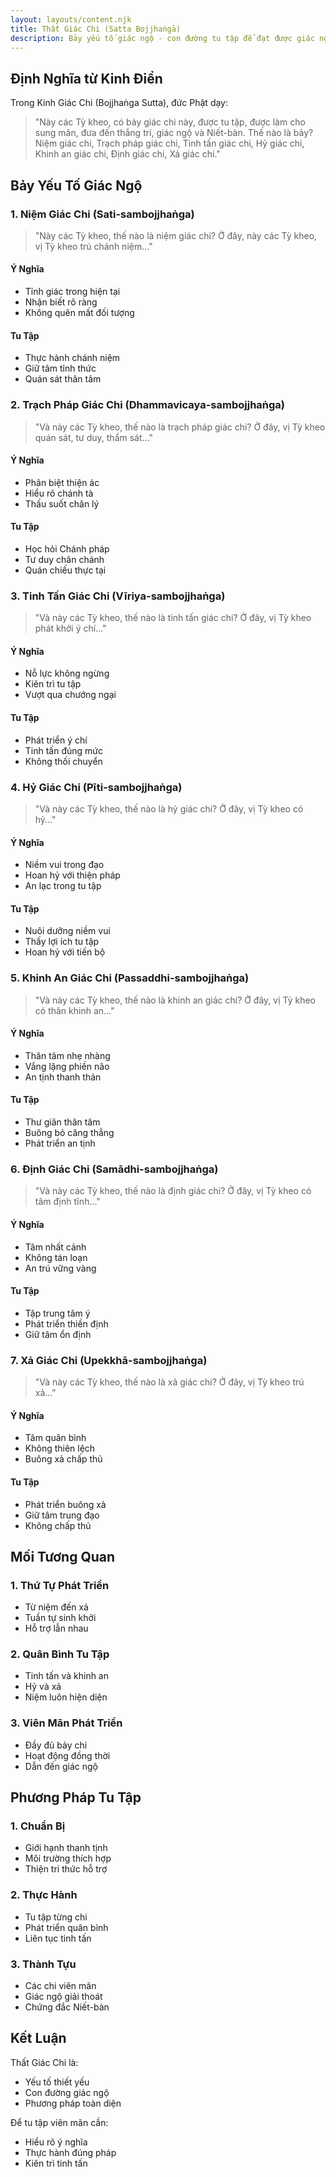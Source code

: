 ```yaml
---
layout: layouts/content.njk
title: Thất Giác Chi (Satta Bojjhaṅgā)
description: Bảy yếu tố giác ngộ - con đường tu tập để đạt được giác ngộ giải thoát
---
```


## Định Nghĩa từ Kinh Điển

Trong Kinh Giác Chi (Bojjhaṅga Sutta), đức Phật dạy:

> "Này các Tỳ kheo, có bảy giác chi này, được tu tập, được làm cho sung mãn, đưa đến thắng trí, giác ngộ và Niết-bàn. Thế nào là bảy? Niệm giác chi, Trạch pháp giác chi, Tinh tấn giác chi, Hỷ giác chi, Khinh an giác chi, Định giác chi, Xả giác chi."

## Bảy Yếu Tố Giác Ngộ

### 1. Niệm Giác Chi (Sati-sambojjhaṅga)
> "Này các Tỳ kheo, thế nào là niệm giác chi? Ở đây, này các Tỳ kheo, vị Tỳ kheo trú chánh niệm..."

#### Ý Nghĩa
- Tỉnh giác trong hiện tại
- Nhận biết rõ ràng
- Không quên mất đối tượng

#### Tu Tập
- Thực hành chánh niệm
- Giữ tâm tỉnh thức
- Quán sát thân tâm

### 2. Trạch Pháp Giác Chi (Dhammavicaya-sambojjhaṅga)
> "Và này các Tỳ kheo, thế nào là trạch pháp giác chi? Ở đây, vị Tỳ kheo quán sát, tư duy, thẩm sát..."

#### Ý Nghĩa
- Phân biệt thiện ác
- Hiểu rõ chánh tà
- Thấu suốt chân lý

#### Tu Tập
- Học hỏi Chánh pháp
- Tư duy chân chánh
- Quán chiếu thực tại

### 3. Tinh Tấn Giác Chi (Vīriya-sambojjhaṅga)
> "Và này các Tỳ kheo, thế nào là tinh tấn giác chi? Ở đây, vị Tỳ kheo phát khởi ý chí..."

#### Ý Nghĩa
- Nỗ lực không ngừng
- Kiên trì tu tập
- Vượt qua chướng ngại

#### Tu Tập
- Phát triển ý chí
- Tinh tấn đúng mức
- Không thối chuyển

### 4. Hỷ Giác Chi (Pīti-sambojjhaṅga)
> "Và này các Tỳ kheo, thế nào là hỷ giác chi? Ở đây, vị Tỳ kheo có hỷ..."

#### Ý Nghĩa
- Niềm vui trong đạo
- Hoan hỷ với thiện pháp
- An lạc trong tu tập

#### Tu Tập
- Nuôi dưỡng niềm vui
- Thấy lợi ích tu tập
- Hoan hỷ với tiến bộ

### 5. Khinh An Giác Chi (Passaddhi-sambojjhaṅga)
> "Và này các Tỳ kheo, thế nào là khinh an giác chi? Ở đây, vị Tỳ kheo có thân khinh an..."

#### Ý Nghĩa
- Thân tâm nhẹ nhàng
- Vắng lặng phiền não
- An tịnh thanh thản

#### Tu Tập
- Thư giãn thân tâm
- Buông bỏ căng thẳng
- Phát triển an tịnh

### 6. Định Giác Chi (Samādhi-sambojjhaṅga)
> "Và này các Tỳ kheo, thế nào là định giác chi? Ở đây, vị Tỳ kheo có tâm định tĩnh..."

#### Ý Nghĩa
- Tâm nhất cảnh
- Không tán loạn
- An trú vững vàng

#### Tu Tập
- Tập trung tâm ý
- Phát triển thiền định
- Giữ tâm ổn định

### 7. Xả Giác Chi (Upekkhā-sambojjhaṅga)
> "Và này các Tỳ kheo, thế nào là xả giác chi? Ở đây, vị Tỳ kheo trú xả..."

#### Ý Nghĩa
- Tâm quân bình
- Không thiên lệch
- Buông xả chấp thủ

#### Tu Tập
- Phát triển buông xả
- Giữ tâm trung đạo
- Không chấp thủ

## Mối Tương Quan

### 1. Thứ Tự Phát Triển
- Từ niệm đến xả
- Tuần tự sinh khởi
- Hỗ trợ lẫn nhau

### 2. Quân Bình Tu Tập
- Tinh tấn và khinh an
- Hỷ và xả
- Niệm luôn hiện diện

### 3. Viên Mãn Phát Triển
- Đầy đủ bảy chi
- Hoạt động đồng thời
- Dẫn đến giác ngộ

## Phương Pháp Tu Tập

### 1. Chuẩn Bị
- Giới hạnh thanh tịnh
- Môi trường thích hợp
- Thiện tri thức hỗ trợ

### 2. Thực Hành
- Tu tập từng chi
- Phát triển quân bình
- Liên tục tinh tấn

### 3. Thành Tựu
- Các chi viên mãn
- Giác ngộ giải thoát
- Chứng đắc Niết-bàn

## Kết Luận

Thất Giác Chi là:
- Yếu tố thiết yếu
- Con đường giác ngộ
- Phương pháp toàn diện

Để tu tập viên mãn cần:
- Hiểu rõ ý nghĩa
- Thực hành đúng pháp
- Kiên trì tinh tấn

